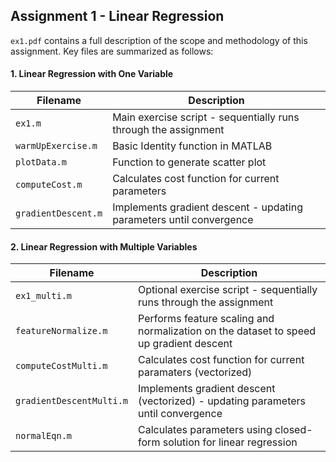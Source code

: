 Assignment 1 - Linear Regression
------

`ex1.pdf` contains a full description of the scope and methodology of this assignment. Key files are summarized as follows:


#### 1. Linear Regression with One Variable

| Filename            | Description                                                         |
| ------------------- | ------------------------------------------------------------------- |
| `ex1.m` | Main exercise script - sequentially runs through the assignment | 
| `warmUpExercise.m` | Basic Identity function in MATLAB |
| `plotData.m` | Function to generate scatter plot |
| `computeCost.m` | Calculates cost function for current parameters |
| `gradientDescent.m` | Implements gradient descent - updating parameters until convergence |

#### 2. Linear Regression with Multiple Variables

| Filename            | Description                                                         |
| ------------------- | --------------------------------------------------------------------|
| `ex1_multi.m` | Optional exercise script  - sequentially runs through the assignment |
| `featureNormalize.m` | Performs feature scaling and normalization on the dataset to speed up gradient descent |
| `computeCostMulti.m` | Calculates cost function for current paramaters (vectorized) |
| `gradientDescentMulti.m` | Implements gradient descent (vectorized) - updating parameters until convergence |
| `normalEqn.m` | Calculates parameters using closed-form solution for linear regression |
